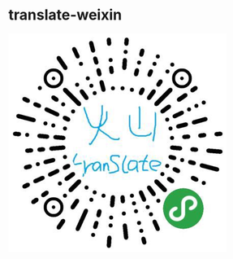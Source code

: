 # translate-weixin
![Image text](https://github.com/codependecy/translate-weixin/blob/master/%E5%BE%AE%E4%BF%A1%E5%9B%BE%E7%89%87_20190330224905.jpg)
